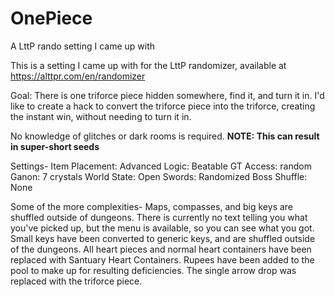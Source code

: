 # OnePiece
A LttP rando setting I came up with

This is a setting I came up with for the LttP randomizer, available at https://alttpr.com/en/randomizer

Goal: There is one triforce piece hidden somewhere, find it, and turn it in. I'd like to create a hack to convert the triforce piece into the triforce, creating the instant win, without needing to turn it in.

No knowledge of glitches or dark rooms is required.
**NOTE: This can result in super-short seeds**

Settings- 
Item Placement: Advanced
Logic: Beatable
GT Access: random
Ganon: 7 crystals
World State: Open
Swords: Randomized
Boss Shuffle: None

Some of the more complexities-
Maps, compasses, and big keys are shuffled outside of dungeons. There is currently no text telling you what you've picked up, but the menu is available, so you can see what you got.
Small keys have been converted to generic keys, and are shuffled outside of the dungeons.
All heart pieces and normal heart containers have been replaced with Santuary Heart Containers. Rupees have been added to the pool to make up for resulting deficiencies.
The single arrow drop was replaced with the triforce piece.
